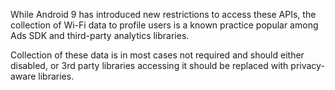 While Android 9 has introduced new restrictions to access these APIs, the collection of Wi-Fi data to profile users is
a known practice popular among Ads SDK and third-party analytics libraries.

Collection of these data is in most cases not required and should either disabled, or 3rd party libraries accessing it
should be replaced with privacy-aware libraries.